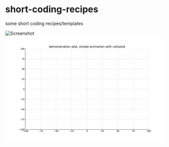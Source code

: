 # short-coding-recipes

some short coding recipes/templates

![Screenshot](matplotlib_basic_recipes_plots/matplotlib_basic.png)
![Screenshot](matplotlib_basic_recipes/plots/matplotlib_basic_animation.gif)